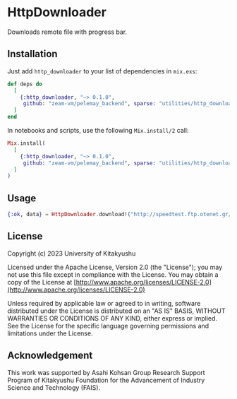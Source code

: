 # HttpDownloader

<!-- MODULEDOC -->
Downloads remote file with progress bar.
<!-- MODULEDOC -->

## Installation

Just add `http_downloader` to your list of dependencies in `mix.exs`:

```elixir
def deps do
  [
    {:http_downloader, "~> 0.1.0",
     github: "zeam-vm/pelemay_backend", sparse: "utilities/http_downloader"}
  ]
end
```

In notebooks and scripts, use the following `Mix.install/2` call:

```elixir
Mix.install(
  [
    {:http_downloader, "~> 0.1.0",
     github: "zeam-vm/pelemay_backend", sparse: "utilities/http_downloader"}
  ]
)
```

## Usage

```elixir
{:ok, data} = HttpDownloader.download!("http://speedtest.ftp.otenet.gr/files/test100k.db")
```

## License

Copyright (c) 2023 University of Kitakyushu

Licensed under the Apache License, Version 2.0 (the "License");
you may not use this file except in compliance with the License.
You may obtain a copy of the License at [http://www.apache.org/licenses/LICENSE-2.0](http://www.apache.org/licenses/LICENSE-2.0)

Unless required by applicable law or agreed to in writing, software
distributed under the License is distributed on an "AS IS" BASIS,
WITHOUT WARRANTIES OR CONDITIONS OF ANY KIND, either express or implied.
See the License for the specific language governing permissions and
limitations under the License.

## Acknowledgement

This work was supported by Asahi Kohsan Group Research Support Program of
Kitakyushu Foundation for the Advancement of Industry Science and Technology
(FAIS).
